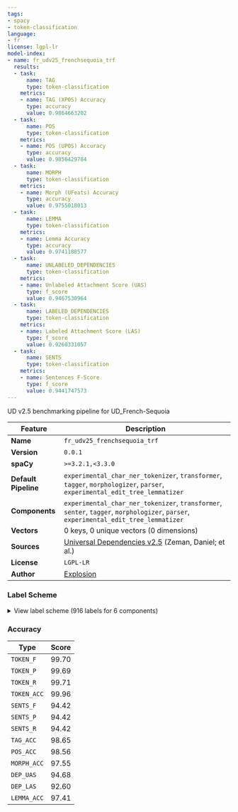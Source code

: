 ```yaml
---
tags:
- spacy
- token-classification
language:
- fr
license: lgpl-lr
model-index:
- name: fr_udv25_frenchsequoia_trf
  results:
  - task:
      name: TAG
      type: token-classification
    metrics:
    - name: TAG (XPOS) Accuracy
      type: accuracy
      value: 0.9864663202
  - task:
      name: POS
      type: token-classification
    metrics:
    - name: POS (UPOS) Accuracy
      type: accuracy
      value: 0.9856429784
  - task:
      name: MORPH
      type: token-classification
    metrics:
    - name: Morph (UFeats) Accuracy
      type: accuracy
      value: 0.9755018013
  - task:
      name: LEMMA
      type: token-classification
    metrics:
    - name: Lemma Accuracy
      type: accuracy
      value: 0.9741188577
  - task:
      name: UNLABELED_DEPENDENCIES
      type: token-classification
    metrics:
    - name: Unlabeled Attachment Score (UAS)
      type: f_score
      value: 0.9467530964
  - task:
      name: LABELED_DEPENDENCIES
      type: token-classification
    metrics:
    - name: Labeled Attachment Score (LAS)
      type: f_score
      value: 0.9260331057
  - task:
      name: SENTS
      type: token-classification
    metrics:
    - name: Sentences F-Score
      type: f_score
      value: 0.9441747573
---
```

UD v2.5 benchmarking pipeline for UD_French-Sequoia

| Feature | Description |
| --- | --- |
| **Name** | `fr_udv25_frenchsequoia_trf` |
| **Version** | `0.0.1` |
| **spaCy** | `>=3.2.1,<3.3.0` |
| **Default Pipeline** | `experimental_char_ner_tokenizer`, `transformer`, `tagger`, `morphologizer`, `parser`, `experimental_edit_tree_lemmatizer` |
| **Components** | `experimental_char_ner_tokenizer`, `transformer`, `senter`, `tagger`, `morphologizer`, `parser`, `experimental_edit_tree_lemmatizer` |
| **Vectors** | 0 keys, 0 unique vectors (0 dimensions) |
| **Sources** | [Universal Dependencies v2.5](https://lindat.mff.cuni.cz/repository/xmlui/handle/11234/1-3105) (Zeman, Daniel; et al.) |
| **License** | `LGPL-LR` |
| **Author** | [Explosion](https://explosion.ai) |

### Label Scheme

<details>

<summary>View label scheme (916 labels for 6 components)</summary>

| Component | Labels |
| --- | --- |
| **`experimental_char_ner_tokenizer`** | `TOKEN` |
| **`senter`** | `I`, `S` |
| **`tagger`** | `ADJ`, `ADP`, `ADP_DET`, `ADP_PRON`, `ADV`, `AUX`, `CCONJ`, `DET`, `INTJ`, `NOUN`, `NUM`, `PART`, `PRON`, `PROPN`, `PUNCT`, `SCONJ`, `SYM`, `VERB`, `X` |
| **`morphologizer`** | `POS=PROPN`, `Gender=Fem\|Number=Sing\|POS=DET\|PronType=Dem`, `Gender=Fem\|Number=Sing\|POS=NOUN`, `Number=Plur\|POS=PRON\|Person=1`, `Mood=Ind\|Number=Sing\|POS=VERB\|Person=3\|Tense=Pres\|VerbForm=Fin`, `POS=SCONJ`, `POS=ADP`, `Definite=Def\|Gender=Masc\|Number=Sing\|POS=DET\|PronType=Art`, `NumType=Ord\|POS=ADJ`, `Gender=Masc\|Number=Sing\|POS=NOUN`, `POS=PUNCT`, `Gender=Masc\|Number=Sing\|POS=PROPN`, `Number=Plur\|POS=ADJ`, `Gender=Masc\|Number=Plur\|POS=NOUN`, `Definite=Ind\|Gender=Fem\|Number=Sing\|POS=DET\|PronType=Art`, `Number=Sing\|POS=ADJ`, `Mood=Ind\|Number=Sing\|POS=VERB\|Person=3\|Tense=Imp\|VerbForm=Fin`, `POS=ADV`, `Mood=Ind\|Number=Sing\|POS=AUX\|Person=3\|Tense=Past\|VerbForm=Fin`, `Gender=Fem\|Number=Sing\|POS=VERB\|Tense=Past\|VerbForm=Part\|Voice=Pass`, `Definite=Def\|Gender=Fem\|Number=Sing\|POS=DET\|PronType=Art`, `Gender=Fem\|Number=Sing\|POS=PROPN`, `Definite=Def\|Number=Sing\|POS=DET\|PronType=Art`, `NumType=Card\|POS=NUM`, `Definite=Def\|Number=Plur\|POS=DET\|PronType=Art`, `Gender=Masc\|Number=Plur\|POS=ADJ`, `POS=CCONJ`, `Gender=Fem\|Number=Plur\|POS=NOUN`, `Mood=Ind\|Number=Plur\|POS=VERB\|Person=3\|Tense=Past\|VerbForm=Fin`, `Gender=Masc\|Number=Sing\|POS=VERB\|Tense=Past\|VerbForm=Part`, `Gender=Fem\|Number=Plur\|POS=ADJ`, `POS=ADJ`, `Mood=Ind\|Number=Sing\|POS=VERB\|Person=3\|Tense=Past\|VerbForm=Fin`, `POS=PRON\|PronType=Rel`, `Number=Sing\|POS=DET\|Poss=Yes`, `Definite=Def\|Gender=Masc\|Number=Sing\|POS=ADP\|PronType=Art`, `Definite=Def\|Number=Plur\|POS=ADP\|PronType=Art`, `Definite=Ind\|Number=Plur\|POS=DET\|PronType=Art`, `Mood=Ind\|Number=Plur\|POS=AUX\|Person=3\|Tense=Past\|VerbForm=Fin`, `Gender=Masc\|Number=Plur\|POS=VERB\|Tense=Past\|VerbForm=Part\|Voice=Pass`, `Mood=Ind\|Number=Sing\|POS=AUX\|Person=3\|Tense=Pres\|VerbForm=Fin`, `POS=VERB\|VerbForm=Inf`, `Gender=Fem\|Number=Sing\|POS=ADJ`, `Gender=Masc\|Number=Sing\|POS=PRON\|Person=3`, `Number=Plur\|POS=DET`, `Mood=Ind\|Number=Plur\|POS=AUX\|Person=3\|Tense=Pres\|VerbForm=Fin`, `Gender=Masc\|Number=Sing\|POS=ADJ`, `Gender=Masc\|Number=Sing\|POS=DET\|PronType=Dem`, `POS=ADV\|PronType=Int`, `POS=VERB\|Tense=Pres\|VerbForm=Part`, `Gender=Fem\|Number=Sing\|POS=VERB\|Tense=Past\|VerbForm=Part`, `Definite=Ind\|Gender=Masc\|Number=Sing\|POS=DET\|PronType=Art`, `Gender=Masc\|POS=ADJ`, `Mood=Ind\|Number=Plur\|POS=VERB\|Person=3\|Tense=Fut\|VerbForm=Fin`, `Number=Plur\|POS=DET\|Poss=Yes`, `POS=AUX\|VerbForm=Inf`, `Gender=Masc\|Number=Sing\|POS=VERB\|Tense=Past\|VerbForm=Part\|Voice=Pass`, `Gender=Masc\|POS=VERB\|Tense=Past\|VerbForm=Part`, `POS=ADV\|Polarity=Neg`, `Definite=Ind\|Number=Sing\|POS=DET\|PronType=Art`, `Gender=Fem\|Number=Sing\|POS=PRON\|Person=3`, `POS=PRON\|Person=3\|Reflex=Yes`, `Gender=Masc\|POS=NOUN`, `POS=AUX\|Tense=Past\|VerbForm=Part`, `POS=PRON\|Person=3`, `Number=Plur\|POS=NOUN`, `NumType=Ord\|Number=Sing\|POS=ADJ`, `POS=VERB\|Tense=Past\|VerbForm=Part`, `POS=AUX\|Tense=Pres\|VerbForm=Part`, `Gender=Masc\|Number=Plur\|POS=VERB\|Tense=Past\|VerbForm=Part`, `Number=Sing\|POS=PRON\|Person=3`, `Number=Sing\|POS=NOUN`, `Gender=Masc\|Number=Plur\|POS=PRON\|Person=3`, `Mood=Ind\|Number=Plur\|POS=VERB\|Person=3\|Tense=Imp\|VerbForm=Fin`, `Gender=Fem\|NumType=Ord\|Number=Sing\|POS=ADJ`, `Number=Plur\|POS=PROPN`, `Number=Sing\|POS=PROPN`, `Mood=Ind\|Number=Sing\|POS=AUX\|Person=3\|Tense=Imp\|VerbForm=Fin`, `Mood=Ind\|Number=Plur\|POS=VERB\|Person=3\|Tense=Pres\|VerbForm=Fin`, `Gender=Masc\|Number=Plur\|POS=PRON\|PronType=Dem`, `Gender=Masc\|Number=Sing\|POS=DET`, `Gender=Fem\|Number=Sing\|POS=DET\|Poss=Yes`, `Gender=Masc\|POS=PRON`, `POS=NOUN`, `Mood=Ind\|Number=Sing\|POS=VERB\|Person=3\|Tense=Fut\|VerbForm=Fin`, `Mood=Ind\|Number=Sing\|POS=AUX\|Person=3\|Tense=Fut\|VerbForm=Fin`, `Mood=Ind\|Number=Plur\|POS=VERB\|Person=1\|Tense=Pres\|VerbForm=Fin`, `Number=Plur\|POS=PRON`, `Gender=Masc\|NumType=Ord\|Number=Plur\|POS=ADJ`, `Mood=Ind\|Number=Plur\|POS=AUX\|Person=3\|Tense=Fut\|VerbForm=Fin`, `Gender=Fem\|Number=Plur\|POS=VERB\|Tense=Past\|VerbForm=Part\|Voice=Pass`, `Number=Sing\|POS=PRON`, `Number=Sing\|POS=PRON\|PronType=Dem`, `Mood=Ind\|POS=VERB\|VerbForm=Fin`, `Number=Plur\|POS=DET\|PronType=Dem`, `Gender=Masc\|Number=Sing\|POS=PRON\|Person=3\|PronType=Prs`, `Gender=Masc\|Number=Plur\|POS=PRON\|Person=3\|PronType=Prs`, `Gender=Masc\|Number=Sing\|POS=PRON`, `Gender=Masc\|Number=Sing\|POS=PRON\|Person=3\|PronType=Dem`, `Number=Sing\|POS=PRON\|Person=2\|PronType=Prs`, `Gender=Masc\|Number=Sing\|POS=PRON\|PronType=Rel`, `Mood=Ind\|Number=Plur\|POS=AUX\|Person=3\|Tense=Imp\|VerbForm=Fin`, `Mood=Sub\|Number=Sing\|POS=AUX\|Person=3\|Tense=Pres\|VerbForm=Fin`, `Gender=Masc\|NumType=Ord\|Number=Sing\|POS=ADJ`, `POS=PRON`, `POS=NUM`, `Gender=Fem\|POS=NOUN`, `Gender=Fem\|Number=Plur\|POS=PRON`, `Number=Plur\|POS=PRON\|Person=3`, `Number=Sing\|POS=VERB\|Tense=Past\|VerbForm=Part`, `Number=Sing\|POS=PRON\|Person=1`, `Mood=Ind\|Number=Sing\|POS=VERB\|Person=1\|Tense=Pres\|VerbForm=Fin`, `Mood=Sub\|Number=Sing\|POS=VERB\|Person=3\|Tense=Past\|VerbForm=Fin`, `Gender=Fem\|Number=Sing\|POS=PRON`, `Gender=Fem\|Number=Sing\|POS=PRON\|Person=3\|PronType=Prs`, `Mood=Sub\|Number=Sing\|POS=VERB\|Person=3\|Tense=Pres\|VerbForm=Fin`, `POS=INTJ`, `Number=Plur\|POS=PRON\|Person=2`, `NumType=Card\|POS=PRON`, `Definite=Ind\|Gender=Fem\|Number=Plur\|POS=DET\|PronType=Art`, `Gender=Fem\|Number=Plur\|POS=VERB\|Tense=Past\|VerbForm=Part`, `NumType=Card\|POS=NOUN`, `POS=PRON\|PronType=Int`, `Gender=Fem\|Number=Plur\|POS=PRON\|Person=3`, `Gender=Fem\|Number=Sing\|POS=DET`, `Mood=Cnd\|Number=Sing\|POS=AUX\|Person=3\|Tense=Pres\|VerbForm=Fin`, `Gender=Fem\|Number=Plur\|POS=DET`, `Mood=Sub\|Number=Plur\|POS=VERB\|Person=3\|Tense=Pres\|VerbForm=Fin`, `Definite=Ind\|Gender=Masc\|Number=Plur\|POS=DET\|PronType=Art`, `Mood=Cnd\|Number=Sing\|POS=VERB\|Person=3\|Tense=Pres\|VerbForm=Fin`, `Gender=Masc\|Number=Sing\|POS=PRON\|PronType=Dem`, `Gender=Masc\|Number=Plur\|POS=PROPN`, `Mood=Cnd\|Number=Plur\|POS=VERB\|Person=3\|Tense=Pres\|VerbForm=Fin`, `Gender=Fem\|Number=Sing\|POS=PRON\|PronType=Dem`, `Number=Sing\|POS=DET`, `Gender=Masc\|NumType=Card\|Number=Plur\|POS=NOUN`, `Gender=Fem\|Number=Plur\|POS=PRON\|PronType=Dem`, `Mood=Ind\|POS=VERB\|Person=3\|Tense=Pres\|VerbForm=Fin`, `Gender=Fem\|POS=PRON`, `Gender=Masc\|POS=VERB\|Tense=Past\|VerbForm=Part\|Voice=Pass`, `Gender=Fem\|Number=Sing\|POS=PRON\|PronType=Rel`, `Mood=Ind\|Number=Sing\|POS=AUX\|Person=1\|Tense=Imp\|VerbForm=Fin`, `Mood=Cnd\|Number=Plur\|POS=VERB\|Person=1\|Tense=Pres\|VerbForm=Fin`, `Mood=Ind\|Number=Sing\|POS=AUX\|Person=1\|Tense=Pres\|VerbForm=Fin`, `Gender=Masc\|Number=Sing\|POS=AUX\|Tense=Past\|VerbForm=Part`, `POS=X`, `POS=SYM`, `Mood=Imp\|Number=Plur\|POS=VERB\|Person=2\|Tense=Pres\|VerbForm=Fin`, `Mood=Ind\|Number=Plur\|POS=VERB\|Person=2\|Tense=Pres\|VerbForm=Fin`, `Gender=Masc\|Number=Sing\|POS=DET\|PronType=Int`, `Gender=Fem\|Number=Plur\|POS=DET\|PronType=Int`, `POS=DET`, `Gender=Masc\|Number=Plur\|POS=PRON`, `POS=PART`, `Mood=Sub\|Number=Plur\|POS=AUX\|Person=3\|Tense=Pres\|VerbForm=Fin`, `Mood=Ind\|POS=VERB\|Person=3\|VerbForm=Fin`, `Number=Sing\|POS=VERB\|Tense=Past\|VerbForm=Part\|Voice=Pass`, `Mood=Cnd\|Number=Plur\|POS=VERB\|Person=2\|Tense=Pres\|VerbForm=Fin`, `Mood=Ind\|Number=Plur\|POS=AUX\|Person=2\|Tense=Pres\|VerbForm=Fin`, `Gender=Fem\|Number=Sing\|POS=DET\|PronType=Int`, `Gender=Masc\|Number=Plur\|POS=DET`, `Gender=Fem\|Number=Plur\|POS=PRON\|PronType=Rel`, `Number=Plur\|POS=VERB\|Tense=Past\|VerbForm=Part\|Voice=Pass`, `Gender=Masc\|Number=Plur\|POS=PRON\|PronType=Rel`, `POS=VERB\|Tense=Past\|VerbForm=Part\|Voice=Pass`, `Gender=Fem\|NumType=Ord\|Number=Plur\|POS=ADJ`, `Mood=Ind\|Number=Plur\|POS=VERB\|Person=2\|Tense=Fut\|VerbForm=Fin`, `Mood=Imp\|POS=VERB\|Tense=Pres\|VerbForm=Fin`, `Number=Plur\|POS=PRON\|Person=2\|Reflex=Yes`, `Mood=Cnd\|Number=Sing\|POS=VERB\|Person=1\|Tense=Pres\|VerbForm=Fin`, `Number=Plur\|POS=PRON\|Person=1\|Reflex=Yes`, `Gender=Masc\|NumType=Card\|Number=Sing\|POS=NOUN`, `Mood=Ind\|Number=Plur\|POS=AUX\|Person=1\|Tense=Pres\|VerbForm=Fin`, `Mood=Ind\|Number=Plur\|POS=AUX\|Person=1\|Tense=Fut\|VerbForm=Fin`, `Mood=Ind\|Number=Plur\|POS=VERB\|Person=1\|Tense=Fut\|VerbForm=Fin`, `Number=Sing\|POS=PRON\|Person=1\|Reflex=Yes`, `Mood=Ind\|Number=Plur\|POS=VERB\|Person=1\|Tense=Imp\|VerbForm=Fin`, `Mood=Ind\|Number=Plur\|POS=AUX\|Person=1\|Tense=Imp\|VerbForm=Fin`, `Mood=Ind\|Number=Sing\|POS=VERB\|Person=1\|Tense=Imp\|VerbForm=Fin`, `Mood=Sub\|Number=Sing\|POS=VERB\|Person=1\|Tense=Pres\|VerbForm=Fin`, `Gender=Masc\|POS=PROPN`, `Mood=Cnd\|Number=Plur\|POS=AUX\|Person=3\|Tense=Pres\|VerbForm=Fin`, `Number=Plur\|POS=PRON\|Person=1\|PronType=Prs`, `Mood=Sub\|Number=Sing\|POS=AUX\|Person=1\|Tense=Pres\|VerbForm=Fin`, `Number=Plur\|POS=PRON\|Person=2\|PronType=Prs`, `Mood=Ind\|Number=Sing\|POS=VERB\|Person=1\|Tense=Fut\|VerbForm=Fin`, `Gender=Fem\|Number=Plur\|POS=PRON\|Person=3\|PronType=Prs`, `Number=Sing\|POS=PRON\|Person=1\|PronType=Prs`, `Mood=Cnd\|Number=Sing\|POS=AUX\|Person=1\|Tense=Pres\|VerbForm=Fin`, `Mood=Sub\|Number=Plur\|POS=AUX\|Person=1\|Tense=Pres\|VerbForm=Fin`, `Mood=Imp\|Number=Plur\|POS=VERB\|Person=1\|Tense=Pres\|VerbForm=Fin`, `Mood=Sub\|Number=Plur\|POS=AUX\|Person=2\|Tense=Pres\|VerbForm=Fin`, `Mood=Ind\|Number=Plur\|POS=VERB\|Person=2\|Tense=Imp\|VerbForm=Fin`, `Gender=Fem\|POS=ADV`, `Mood=Ind\|Number=Sing\|POS=AUX\|Person=2\|Tense=Imp\|VerbForm=Fin`, `Number=Plur\|POS=VERB\|Tense=Past\|VerbForm=Part`, `Gender=Fem\|Number=Plur\|POS=PROPN`, `Gender=Masc\|NumType=Card\|POS=NUM` |
| **`parser`** | `ROOT`, `acl`, `acl:relcl`, `advcl`, `advcl:cleft`, `advmod`, `amod`, `appos`, `aux:caus`, `aux:pass`, `aux:tense`, `case`, `cc`, `ccomp`, `conj`, `cop`, `csubj`, `dep`, `det`, `dislocated`, `expl:comp`, `expl:pass`, `expl:subj`, `fixed`, `flat:foreign`, `flat:name`, `iobj`, `mark`, `nmod`, `nsubj`, `nsubj:caus`, `nsubj:pass`, `nummod`, `obj`, `obl:agent`, `obl:arg`, `obl:mod`, `orphan`, `parataxis`, `punct`, `vocative`, `xcomp` |
| **`experimental_edit_tree_lemmatizer`** | `0`, `3`, `4`, `6`, `8`, `10`, `12`, `14`, `16`, `20`, `22`, `24`, `26`, `30`, `32`, `34`, `36`, `39`, `40`, `42`, `44`, `45`, `48`, `50`, `52`, `54`, `56`, `58`, `61`, `63`, `66`, `70`, `72`, `74`, `77`, `79`, `81`, `82`, `84`, `86`, `88`, `89`, `91`, `95`, `97`, `99`, `102`, `103`, `106`, `110`, `111`, `113`, `114`, `115`, `118`, `119`, `123`, `125`, `126`, `128`, `130`, `132`, `133`, `134`, `136`, `138`, `139`, `140`, `142`, `143`, `144`, `146`, `148`, `150`, `152`, `155`, `157`, `160`, `161`, `163`, `165`, `167`, `171`, `173`, `174`, `176`, `177`, `179`, `181`, `183`, `185`, `187`, `189`, `191`, `192`, `195`, `197`, `198`, `200`, `202`, `203`, `205`, `208`, `210`, `211`, `212`, `214`, `217`, `218`, `221`, `225`, `227`, `229`, `230`, `232`, `234`, `236`, `238`, `240`, `242`, `243`, `245`, `247`, `248`, `251`, `253`, `255`, `257`, `258`, `260`, `261`, `264`, `267`, `268`, `269`, `272`, `273`, `276`, `277`, `278`, `279`, `284`, `287`, `288`, `291`, `293`, `295`, `298`, `299`, `301`, `304`, `306`, `307`, `309`, `310`, `313`, `315`, `318`, `319`, `322`, `324`, `325`, `327`, `329`, `330`, `332`, `333`, `336`, `339`, `341`, `342`, `344`, `346`, `347`, `350`, `351`, `353`, `356`, `358`, `359`, `361`, `363`, `365`, `367`, `369`, `373`, `376`, `378`, `379`, `380`, `382`, `384`, `386`, `389`, `390`, `391`, `394`, `396`, `398`, `399`, `401`, `404`, `406`, `409`, `412`, `414`, `418`, `421`, `423`, `424`, `426`, `428`, `429`, `430`, `434`, `436`, `438`, `440`, `441`, `443`, `446`, `447`, `448`, `451`, `453`, `456`, `457`, `458`, `460`, `462`, `463`, `465`, `468`, `470`, `472`, `474`, `480`, `482`, `483`, `485`, `486`, `490`, `493`, `494`, `497`, `499`, `500`, `501`, `503`, `506`, `509`, `511`, `512`, `514`, `516`, `518`, `522`, `523`, `526`, `530`, `532`, `534`, `537`, `539`, `540`, `541`, `543`, `545`, `546`, `548`, `550`, `551`, `552`, `554`, `556`, `557`, `558`, `561`, `563`, `565`, `567`, `570`, `571`, `573`, `574`, `575`, `576`, `578`, `579`, `581`, `582`, `583`, `584`, `586`, `587`, `588`, `589`, `590`, `592`, `595`, `600`, `603`, `604`, `606`, `608`, `611`, `612`, `614`, `615`, `616`, `618`, `619`, `620`, `621`, `622`, `623`, `624`, `625`, `626`, `627`, `628`, `629`, `630`, `631`, `632`, `633`, `634`, `635`, `636`, `638`, `640`, `644`, `646`, `647`, `648`, `650`, `652`, `654`, `657`, `659`, `660`, `661`, `662`, `663`, `664`, `665`, `666`, `668`, `672`, `674`, `675`, `677`, `678`, `679`, `680`, `681`, `682`, `683`, `684`, `685`, `686`, `687`, `688`, `689`, `690`, `691`, `692`, `693`, `694`, `695`, `696`, `697`, `698`, `699`, `700`, `701`, `702`, `704`, `705`, `706`, `707`, `708`, `709`, `710`, `711`, `712`, `713`, `714`, `715`, `716`, `717`, `718`, `719`, `720`, `721`, `722`, `723`, `724`, `725`, `726`, `727`, `728`, `729`, `730`, `731`, `732`, `733`, `734`, `735`, `736`, `737`, `738`, `739`, `740`, `741`, `743`, `744`, `747`, `748`, `749`, `750`, `751`, `752`, `753`, `754`, `755`, `756`, `758`, `760`, `762`, `763`, `766`, `767`, `768`, `770`, `772`, `773`, `774`, `775`, `776`, `777`, `778`, `779`, `781`, `783`, `784`, `786`, `787`, `789`, `790`, `791`, `794`, `795`, `796`, `797`, `798`, `799`, `800`, `801`, `802`, `803`, `807`, `809`, `812`, `813`, `815`, `817`, `819`, `821`, `825`, `828`, `829`, `832`, `833`, `834`, `837`, `838`, `839`, `841`, `842`, `844`, `846`, `849`, `851`, `853`, `854`, `855`, `858`, `861`, `862`, `866`, `868`, `869`, `871`, `872`, `874`, `876`, `879`, `880`, `882`, `885`, `887`, `891`, `893`, `895`, `898`, `899`, `902`, `903`, `905`, `906`, `908`, `910`, `911`, `912`, `914`, `917`, `920`, `923`, `925`, `927`, `929`, `932`, `933`, `934`, `936`, `938`, `939`, `943`, `944`, `945`, `946`, `947`, `950`, `952`, `954`, `956`, `958`, `959`, `961`, `963`, `965`, `967`, `969`, `971`, `973`, `976`, `978`, `979`, `980`, `981`, `984`, `986`, `987`, `990`, `993`, `994`, `996`, `998`, `999`, `1000`, `1001`, `1002`, `1004`, `1006`, `1007`, `1009`, `1010`, `1012`, `1014`, `1016`, `1018`, `1021`, `1023`, `1026`, `1027`, `1029`, `1031`, `1033`, `1034`, `1036`, `1037`, `1039`, `1041`, `1043`, `1044`, `1045`, `1046`, `1049`, `1051`, `1053`, `1054`, `1055`, `1056`, `1057`, `1058`, `1059`, `1061`, `1063`, `1065`, `1067`, `1068`, `1070`, `1072`, `1073`, `1075`, `1077`, `1078`, `1080`, `1081`, `1082`, `1084`, `1085`, `1087`, `1088`, `1089`, `1090`, `1091`, `1092`, `1094`, `1095`, `1097`, `1098`, `1100`, `1103`, `1106`, `1108`, `1110`, `1111`, `1113`, `1116`, `1117`, `1119`, `1121`, `1124`, `1127`, `1129`, `1131`, `1132`, `1133`, `1135`, `1136`, `1138`, `1139`, `1141`, `1142`, `1145`, `1148`, `1153`, `1154`, `1156`, `1157`, `1159`, `1161` |

</details>

### Accuracy

| Type | Score |
| --- | --- |
| `TOKEN_F` | 99.70 |
| `TOKEN_P` | 99.69 |
| `TOKEN_R` | 99.71 |
| `TOKEN_ACC` | 99.96 |
| `SENTS_F` | 94.42 |
| `SENTS_P` | 94.42 |
| `SENTS_R` | 94.42 |
| `TAG_ACC` | 98.65 |
| `POS_ACC` | 98.56 |
| `MORPH_ACC` | 97.55 |
| `DEP_UAS` | 94.68 |
| `DEP_LAS` | 92.60 |
| `LEMMA_ACC` | 97.41 |